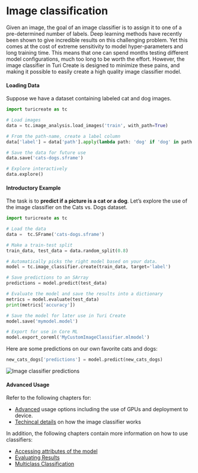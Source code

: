 # Image classification

Given an image, the goal of an image classifier is to assign it to one
of a pre-determined number of labels.  Deep learning methods have
recently been shown to give incredible results on this challenging
problem. Yet this comes at the cost of extreme sensitivity to model
hyper-parameters and long training time. This means that one can spend
months  testing different model configurations, much too long to be
worth the effort. However, the image classifier in Turi Create is
designed to minimize these pains, and making it possible to easily
create a high quality image classifier model.

#### Loading Data

Suppose we have a dataset containing labeled cat and dog images.

```python
import turicreate as tc

# Load images
data = tc.image_analysis.load_images('train', with_path=True)

# From the path-name, create a label column
data['label'] = data['path'].apply(lambda path: 'dog' if 'dog' in path else 'cat')

# Save the data for future use
data.save('cats-dogs.sframe')

# Explore interactively
data.explore()
```

#### Introductory Example

The task is to **predict if a picture is a cat or a dog**.  Let’s
explore the use of the image classifier on the Cats vs. Dogs dataset.

```python
import turicreate as tc

# Load the data
data =  tc.SFrame('cats-dogs.sframe')

# Make a train-test split
train_data, test_data = data.random_split(0.8)

# Automatically picks the right model based on your data.
model = tc.image_classifier.create(train_data, target='label')

# Save predictions to an SArray
predictions = model.predict(test_data)

# Evaluate the model and save the results into a dictionary
metrics = model.evaluate(test_data)
print(metrics['accuracy'])

# Save the model for later use in Turi Create
model.save('mymodel.model')

# Export for use in Core ML
model.export_coreml('MyCustomImageClassifier.mlmodel')
```

Here are some predictions on our own favorite cats and dogs:

```python
new_cats_dogs['predictions'] = model.predict(new_cats_dogs)
```

![Image classifier predictions](images/cats_dogs_predictions.png)

#### Advanced Usage

Refer to the following chapters for:
* [Advanced](advanced-usage.md) usage options including the use of GPUs and deployment to device.
* [Techincal details](how-it-works.md) on how the image classifier works

In addition, the following chapters contain more information on how to use classifiers:

* [Accessing attributes of the model](../supervised-learning/linear-regression.md#linregr-model-access)
* [Evaluating Results](../supervised-learning/logistic-regression.md#logregr-evaluation)
* [Multiclass Classification](../supervised-learning/logistic-regression.md#logregr-multiclass)
